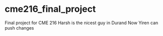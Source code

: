 # cme216_final_project
Final project for CME 216
Harsh is the nicest guy in Durand
Now Yiren can push changes
